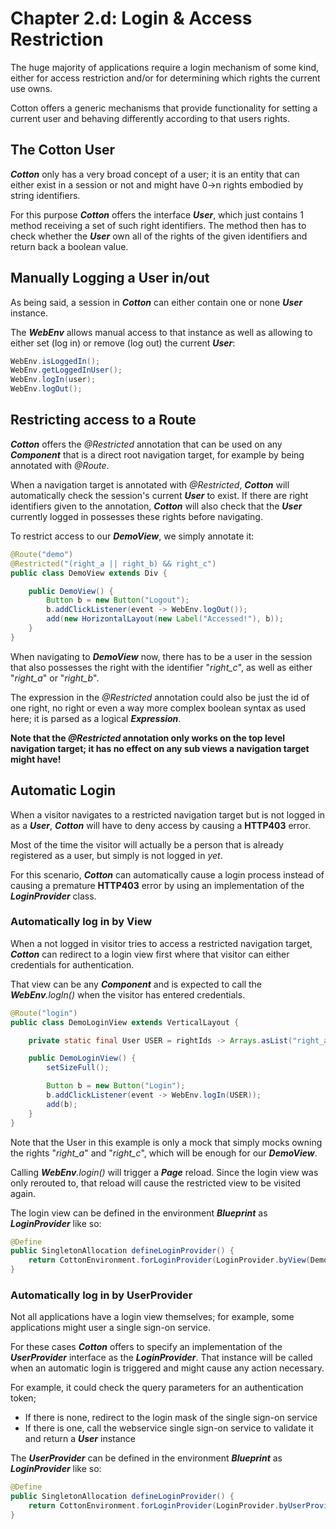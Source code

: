 # Chapter 2.d: Login & Access Restriction

The huge majority of applications require a login mechanism of some kind, either for access restriction and/or for determining which rights the current use owns.

Cotton offers a generic mechanisms that provide functionality for setting a current user and behaving differently according to that users rights.

## The Cotton User

**_Cotton_** only has a very broad concept of a user; it is an entity that can either exist in a session or not and might have 0&#8594;n rights embodied by string identifiers.

For this purpose **_Cotton_** offers the interface **_User_**, which just contains 1 method receiving a set of such right identifiers. The method then has to check whether the **_User_** own all of the rights of the given identifiers and return back a boolean value.

## Manually Logging a User in/out

As being said, a session in **_Cotton_** can either contain one or none **_User_** instance. 

The **_WebEnv_** allows manual access to that instance as well as allowing to either set (log in) or remove (log out) the current **_User_**:

````java
WebEnv.isLoggedIn();
WebEnv.getLoggedInUser();
WebEnv.logIn(user);
WebEnv.logOut();
````

## Restricting access to a Route

**_Cotton_** offers the _@Restricted_ annotation that can be used on any **_Component_** that is a direct root navigation target, for example by being annotated with _@Route_.

When a navigation target is annotated with _@Restricted_, **_Cotton_** will automatically check the session's current **_User_** to exist. If there are right identifiers given to the annotation, **_Cotton_** will also check that the **_User_** currently logged in possesses these rights before navigating.

To restrict access to our **_DemoView_**, we simply annotate it:

````java
@Route("demo")
@Restricted("(right_a || right_b) && right_c")
public class DemoView extends Div {

    public DemoView() {
        Button b = new Button("Logout");
        b.addClickListener(event -> WebEnv.logOut());
        add(new HorizontalLayout(new Label("Accessed!"), b));
    }
}
````

When navigating to **_DemoView_** now, there has to be a user in the session that also possesses the right with the identifier "_right_c_", as well as either "_right_a_" or "_right_b_".

The expression in the _@Restricted_ annotation could also be just the id of one right, no right or even a way more complex boolean syntax as used here; it is parsed as a logical **_Expression_**.

**Note that the _@Restricted_ annotation only works on the top level navigation target; it has no effect on any sub views a navigation target might have!**

## Automatic Login

When a visitor navigates to a restricted navigation target but is not logged in as a **_User_**, **_Cotton_** will have to deny access by causing a **HTTP403** error.

Most of the time the visitor will actually be a person that is already registered as a user, but simply is not logged in _yet_.

For this scenario, **_Cotton_** can automatically cause a login process instead of causing a premature **HTTP403** error by using an implementation of the **_LoginProvider_** class.

### Automatically log in by View

When a not logged in visitor tries to access a restricted navigation target, **_Cotton_** can redirect to a login view first where that visitor can either credentials for authentication.

That view can be any **_Component_** and is expected to call the _**WebEnv**.logIn()_ when the visitor has entered credentials. 

````java
@Route("login")
public class DemoLoginView extends VerticalLayout {

    private static final User USER = rightIds -> Arrays.asList("right_a", "right_c").containsAll(rightIds);

    public DemoLoginView() {
        setSizeFull();

        Button b = new Button("Login");
        b.addClickListener(event -> WebEnv.logIn(USER));
        add(b);
    }
}
````

Note that the User in this example is only a mock that simply mocks owning the rights "_right_a_" and "_right_c_", which will be enough for our **_DemoView_**.

Calling _**WebEnv**.login()_ will trigger a **_Page_** reload. Since the login view was only rerouted to, that reload will cause the restricted view to be visited again.

The login view can be defined in the environment **_Blueprint_** as **_LoginProvider_** like so:

````java
@Define
public SingletonAllocation defineLoginProvider() {
    return CottonEnvironment.forLoginProvider(LoginProvider.byView(DemoLoginView.class));
}
````

### Automatically log in by UserProvider

Not all applications have a login view themselves; for example, some applications might user a single sign-on service.

For these cases **_Cotton_** offers to specify an implementation of the **_UserProvider_** interface as the **_LoginProvider_**. That instance will be called when an automatic login is triggered and might cause any action necessary. 

For example, it could check the query parameters for an authentication token;
- If there is none, redirect to the login mask of the single sign-on service
- If there is one, call the webservice single sign-on service to validate it and return a **_User_** instance

The **_UserProvider_** can be defined in the environment **_Blueprint_** as **_LoginProvider_** like so:

````java
@Define
public SingletonAllocation defineLoginProvider() {
    return CottonEnvironment.forLoginProvider(LoginProvider.byUserProvider(new DemoUserProvider()));
}
````